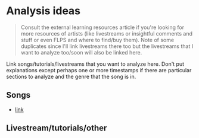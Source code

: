 # Analysis ideas
> Consult the external learning resources article if you're looking for more resources of artists (like livestreams or insightful comments and stuff or even FLPS and where to find/buy them). Note of some duplicates since I'll link livestreams there too but the livestreams that I want to analyze too/soon will also be linked here.

Link songs/tutorials/livestreams that you want to analyze here. Don't put explanations except perhaps one or more timestamps if there are particular sections to analyze and the genre that the song is in.

## Songs
- [link](https://www.youtube.com/watch?v=nP70bnzpYDY)

## Livestream/tutorials/other
